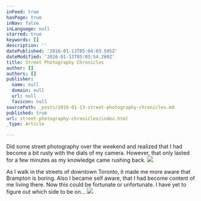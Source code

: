 ```yaml
---
inFeed: true
hasPage: true
inNav: false
inLanguage: null
starred: true
keywords: []
description: ''
datePublished: '2016-01-13T05:04:03.595Z'
dateModified: '2016-01-13T05:03:54.260Z'
title: Street Photography Chronicles
author: []
authors: []
publisher:
  name: null
  domain: null
  url: null
  favicon: null
sourcePath: _posts/2016-01-13-street-photography-chronicles.md
published: true
url: street-photography-chronicles/index.html
_type: Article

---
```

Did some street photography over the weekend and realized that I had become a bit rusty with the dials of my camera.  However, that only lasted for a few minutes as my knowledge came rushing back.  ![](https://the-grid-user-content.s3-us-west-2.amazonaws.com/c901dd9e-2550-458f-80b6-16fbe7e26aca.jpg)

As I walk in the streets of downtown Toronto, it made me more aware that Brampton is boring.  Also I became self aware, that I had become content of me living there.  Now this could be fortunate or unfortunate.  I have yet to figure out which side to be on...
![](https://the-grid-user-content.s3-us-west-2.amazonaws.com/d152677a-3aa6-4a49-ab4d-9e388af926e7.jpg)